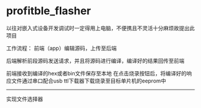 # profitble_flasher
以往对嵌入式设备开发调试时一定得用上电脑，不便携且不灵活十分麻烦故提出此项目

工作流程：
前端（app）编辑源码，上传至后端  

后端解析前段源码发送请求，并且将源码进行编译，编译好的结果回传至前端  

前端接收到编译的hex或者bin文件保存至本地
在点击烧录按钮后，将编译好的响应文件通过串口配合usb ttl下载器下载烧录至目标单片机的eeprom中

----
实现文件选择器
